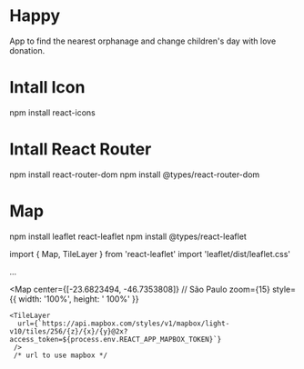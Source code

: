 # Happy
App to find the nearest orphanage and change children's day with love donation.

# Intall Icon
npm install react-icons

# Intall React Router
npm install react-router-dom
npm install @types/react-router-dom

# Map
npm install leaflet react-leaflet
npm install @types/react-leaflet

import { Map, TileLayer } from 'react-leaflet'
import 'leaflet/dist/leaflet.css'

...

  <Map
    center={[-23.6823494, -46.7353808]} // São Paulo
    zoom={15}
    style={{ width: '100%', height: ' 100%' }}
  >
    <TileLayer
      url={`https://api.mapbox.com/styles/v1/mapbox/light-v10/tiles/256/{z}/{x}/{y}@2x?access_token=${process.env.REACT_APP_MAPBOX_TOKEN}`}
     />
     /* url to use mapbox */
  </Map>
